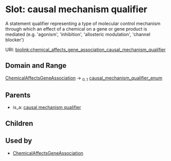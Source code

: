 
# Slot: causal mechanism qualifier


A statement qualifier representing a type of molecular control mechanism through which an effect of a chemical on a gene or gene product is mediated (e.g. 'agonism', 'inhibition', 'allosteric modulation', 'channel blocker')

URI: [biolink:chemical_affects_gene_association_causal_mechanism_qualifier](https://w3id.org/biolink/vocab/chemical_affects_gene_association_causal_mechanism_qualifier)


## Domain and Range

[ChemicalAffectsGeneAssociation](ChemicalAffectsGeneAssociation.md) &#8594;  <sub>0..1</sub> [causal_mechanism_qualifier_enum](causal_mechanism_qualifier_enum.md)

## Parents

 *  is_a: [causal mechanism qualifier](causal_mechanism_qualifier.md)

## Children


## Used by

 * [ChemicalAffectsGeneAssociation](ChemicalAffectsGeneAssociation.md)
